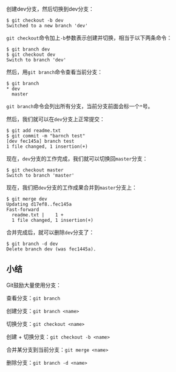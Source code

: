 创建dev分支，然后切换到dev分支：

```
$ git checkout -b dev
Switched to a new branch 'dev'
```
`git checkout`命令加上`-b`参数表示创建并切换，相当于以下两条命令：

```
$ git branch dev
$ git checkout dev
Switch to branch 'dev'
```

然后，用`git branch`命令查看当前分支：

```
$ git branch
* dev
  master
```

`git branch`命令会列出所有分支，当前分支前面会标一个`*`号。

然后，我们就可以在`dev`分支上正常提交：

```
$ git add readme.txt
$ git commit -m "barnch test"
[dev fec145a] branch test
1 file changed, 1 insertion(+)
```

现在，`dev`分支的工作完成，我们就可以切换回`master`分支：

```
$ git checkout master
Switch to branch 'master'
```

现在，我们把`dev`分支的工作成果合并到`master`分支上：

```
$ git merge dev
Updating d17ef8..fec145a
Fast-forward
  readme.txt |    1 +
  1 file changed, 1 insertion(+)
```

合并完成后，就可以删除`dev`分支了：

```
$ git branch -d dev
Delete branch dev (was fec1445a).
```

## 小结

Git鼓励大量使用分支：

查看分支：`git branch`

创建分支：`git branch <name>`

切换分支：`git checkout <name>`

创建 + 切换分支：`git checkout -b <name>`

合并某分支到当前分支：`git merge <name>`

删除分支：`git branch -d <name>`

